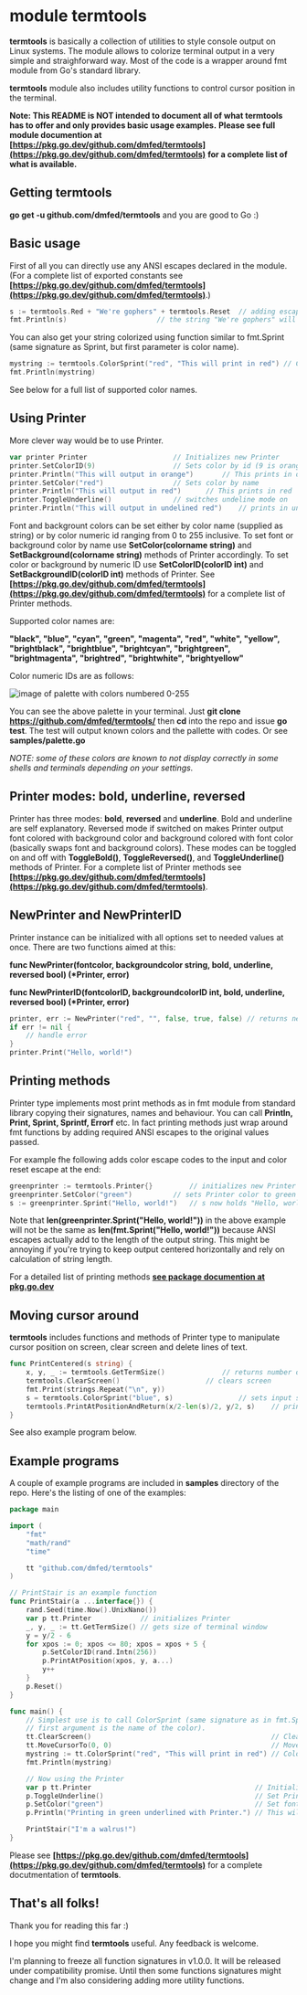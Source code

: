 # module termtools

**termtools** is basically a collection of utilities to style console output on Linux systems.
The module allows to colorize terminal output in a very simple and straighforward way.
Most of the code is a wrapper around fmt module from Go's standard library. 

**termtools** module also includes utility functions to control cursor position in the terminal.

**Note: This README is NOT intended to document all of what termtools has to offer and only provides basic usage examples.** 
**Please see full module documention at** **[https://pkg.go.dev/github.com/dmfed/termtools](https://pkg.go.dev/github.com/dmfed/termtools)** **for a complete list of what is available.**

## Getting termtools

**go get -u github.com/dmfed/termtools** and you are good to Go :) 

## Basic usage

First of all you can directly use any ANSI escapes declared in the module. (For a complete list of exported constants see **[https://pkg.go.dev/github.com/dmfed/termtools](https://pkg.go.dev/github.com/dmfed/termtools)**.)

```go
s := termtools.Red + "We're gophers" + termtools.Reset 	// adding escape for red and escape for color reset
fmt.Println(s) 						// the string "We're gophers" will output in red.
```
You can also get your string colorized using function similar to fmt.Sprint (same signature as Sprint, but first parameter is color name). 

```go
mystring := termtools.ColorSprint("red", "This will print in red") // Colorizes input string
fmt.Println(mystring)
```
See below for a full list of supported color names. 

## Using Printer

More clever way would be to use Printer. 

```go
var printer Printer 					// Initializes new Printer
printer.SetColorID(9) 					// Sets color by id (9 is orange)
printer.Println("This will output in orange") 		// This prints in orange
printer.SetColor("red")					// Sets color by name 
printer.Println("This will output in red")		// This prints in red
printer.ToggleUnderline()				// switches undeline mode on
printer.Println("This will output in undelined red")	// prints in underlined red
```

Font and backgrount colors can be set either by color name (supplied as string) or by color numeric id ranging from 0 to 255 inclusive. To set font or background color by name use **SetColor(colorname string)** and **SetBackground(colorname string)** methods of Printer accordingly. To set color or background by numeric ID use **SetColorID(colorID int)** and **SetBackgroundID(colorID int)** methods of Printer. See **[https://pkg.go.dev/github.com/dmfed/termtools](https://pkg.go.dev/github.com/dmfed/termtools)** for a complete list of Printer methods.

Supported color names are:

**"black", "blue", "cyan", "green", "magenta", "red", "white", "yellow", "brightblack", "brightblue", "brightcyan", "brightgreen", "brightmagenta", "brightred", "brightwhite", "brightyellow"**

Color numeric IDs are as follows:

![image of palette with colors numbered 0-255](https://github.com/dmfed/termtools/blob/main/palette.png)

You can see the above palette in your terminal. Just **git clone https://github.com/dmfed/termtools/** then **cd** into the repo and issue **go test**. The test will output known colors and the pallette with codes. Or see **samples/palette.go**

*NOTE: some of these colors are known to not display correctly in some shells and terminals depending on your settings.*

## Printer modes: bold, underline, reversed
Printer has three modes: **bold**, **reversed** and **underline**. Bold and underline are self explanatory. Reversed mode if switched on makes Printer output font colored with background color and background colored with font color (basically swaps font and background colors). These modes can be toggled on and off with **ToggleBold()**, **ToggleReversed()**, and **ToggleUnderline()** methods of Printer. For a complete list of Printer methods see **[https://pkg.go.dev/github.com/dmfed/termtools](https://pkg.go.dev/github.com/dmfed/termtools)**.

## NewPrinter and NewPrinterID
Printer instance can be initialized with all options set to needed values at once. There are two functions aimed at this:

**func NewPrinter(fontcolor, backgroundcolor string, bold, underline, reversed bool) (\*Printer, error)**

**func NewPrinterID(fontcolorID, backgroundcolorID int, bold, underline, reversed bool) (\*Printer, error)**

```go
printer, err := NewPrinter("red", "", false, true, false) // returns new Printer with font set to red underline
if err != nil {
	// handle error 
}
printer.Print("Hello, world!")
```
## Printing methods
Printer type implements most print methods as in fmt module from standard library copying their signatures, names and behaviour. You can call **Println, Print, Sprint, Sprintf, Errorf** etc. In fact printing methods just wrap around fmt functions by adding required ANSI escapes to the original values passed.

For example fhe following adds color escape codes to the input and color reset escape at the end:
```go
greenprinter := termtools.Printer{} 		// initializes new Printer
greenprinter.SetColor("green") 			// sets Printer color to green
s := greenprinter.Sprint("Hello, world!") 	// s now holds "Hello, world!" with green color prefix and reset suffix attached.
```
Note that **len(greenprinter.Sprint("Hello, world!"))** in the above example will not be the same as **len(fmt.Sprint("Hello, world!"))** because ANSI escapes actually add to the length of the output string. This might be annoying if you're trying to keep output centered horizontally and rely on calculation of string length.

For a detailed list of printing methods **[see package documention at pkg.go.dev](https://pkg.go.dev/github.com/dmfed/termtools)**

## Moving cursor around

**termtools** includes functions and methods of Printer type to manipulate cursor position on screen, clear screen and delete lines of text.

```go
func PrintCentered(s string) {
	x, y, _ := termtools.GetTermSize() 				// returns number of columns and rows in current terminal
	termtools.ClearScreen()						// clears screen
	fmt.Print(strings.Repeat("\n", y))
	s = termtools.ColorSprint("blue", s)				// sets input string color to blue
	termtools.PrintAtPositionAndReturn(x/2-len(s)/2, y/2, s)	// prints at requested position and returns cursor
}
```
See also example program below. 

## Example programs

A couple of example programs are included in **samples** directory of the repo. Here's the listing of one of the examples:

```go
package main

import (
	"fmt"
	"math/rand"
	"time"

	tt "github.com/dmfed/termtools"
)

// PrintStair is an example function
func PrintStair(a ...interface{}) {
	rand.Seed(time.Now().UnixNano())
	var p tt.Printer            // initializes Printer
	_, y, _ := tt.GetTermSize() // gets size of terminal window
	y = y/2 - 6
	for xpos := 0; xpos <= 80; xpos = xpos + 5 {
		p.SetColorID(rand.Intn(256))
		p.PrintAtPosition(xpos, y, a...)
		y++
	}
	p.Reset()
}

func main() {
	// Simplest use is to call ColorSprint (same signature as in fmt.Sprint, but the
	// first argument is the name of the color).
	tt.ClearScreen()                                            // Clears Screen
	tt.MoveCursorTo(0, 0)                                       // Moves cursor to top left
	mystring := tt.ColorSprint("red", "This will print in red") // Colorizes input string
	fmt.Println(mystring)

	// Now using the Printer
	var p tt.Printer                                        // Initialize new Printer
	p.ToggleUnderline()                                     // Set Printer to print underlined
	p.SetColor("green")                                     // Set font color to green
	p.Println("Printing in green underlined with Printer.") // This will print in green underlined

	PrintStair("I'm a walrus!")
}
```
Please see **[https://pkg.go.dev/github.com/dmfed/termtools](https://pkg.go.dev/github.com/dmfed/termtools)** for a complete docutmentation of **termtools**.

## That's all folks!

Thank you for reading this far :)

I hope you might find **termtools** useful. Any feedback is welcome. 

I'm planning to freeze all function signatures in v1.0.0. It will be released under compatibility promise. Until then some functions signatures might change and I'm also considering adding more utility functions. 
